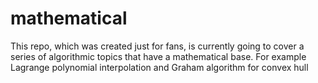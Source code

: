 # mathematical
This repo, which was created just for fans, is currently going to cover a series of algorithmic topics that have a mathematical base. For example Lagrange polynomial interpolation and Graham algorithm for convex hull

